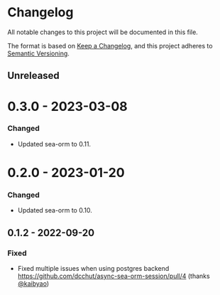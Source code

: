 # Changelog
All notable changes to this project will be documented in this file.

The format is based on [Keep a Changelog](https://keepachangelog.com/en/1.0.0/),
and this project adheres to [Semantic Versioning](https://semver.org/spec/v2.0.0.html).

## Unreleased

# 0.3.0 - 2023-03-08
### Changed
- Updated sea-orm to 0.11.

# 0.2.0 - 2023-01-20
### Changed
- Updated sea-orm to 0.10.

## 0.1.2 - 2022-09-20
### Fixed
- Fixed multiple issues when using postgres backend https://github.com/dcchut/async-sea-orm-session/pull/4 (thanks [@kaibyao](https://github.com/kaibyao))